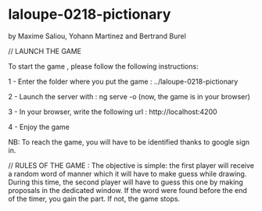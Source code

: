 # laloupe-0218-pictionary
by Maxime Saliou, Yohann Martinez and Bertrand Burel


// LAUNCH THE GAME

To start the game , please follow the following instructions:

1 - Enter the folder where you put the game : ../laloupe-0218-pictionary

2 - Launch the server with : ng serve -o
    (now, the game is in your browser)

3 - In your browser, write the following url : http://localhost:4200

4 - Enjoy the game

NB: To reach the game, you will have to be identified thanks to google sign in.


// RULES OF THE GAME :
The objective is simple: the first player will receive a random word of manner which it will have to make guess while drawing. During this time, the second player will have to guess this one by making proposals in the dedicated window.
If the word were found before the end of the timer, you gain the part. If not, the game stops.
